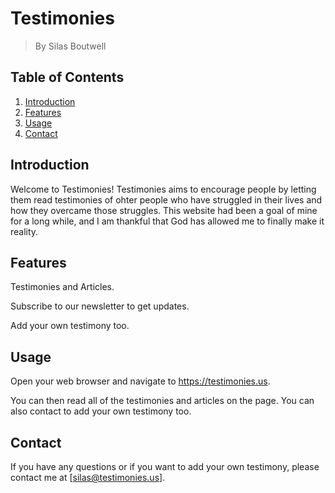 # Testimonies
>By Silas Boutwell

## Table of Contents
1. [Introduction](#introduction)
2. [Features](#features)
4. [Usage](#usage)
7. [Contact](#contact)

## Introduction
Welcome to Testimonies! Testimonies aims to encourage people by letting them read testimonies of ohter people who have struggled in their lives and how they overcame those struggles. This website had been a goal of mine for a long while, and I am thankful that God has allowed me to finally make it reality. 

## Features
Testimonies and Articles.

Subscribe to our newsletter to get updates. 

Add your own testimony too.

## Usage
Open your web browser and navigate to https://testimonies.us.

You can then read all of the testimonies and articles on the page. You can also contact to add your own testimony too.

## Contact
If you have any questions or if you want to add your own testimony, please contact me at [silas@testimonies.us].
